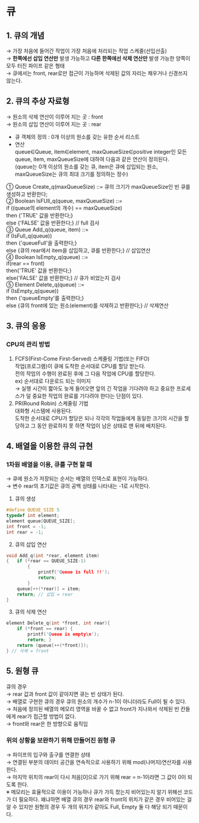 # 큐

## 1. 큐의 개념

→ 가장 처음에 들어간 작업이 가장 처음에 처리되는 작업 스케줄(선입선출)<br/>
→ **한쪽에선 삽입 연산만** 발생 가능하고 **다른 한쪽에선 삭제 연산만** 발생 가능한 양쪽이 모두 터진 파이프 같은 형태<br/>
→ 큐에서는 front, rear로만 접근이 가능하며 삭제된 값의 자리는 채우거나 신경쓰지 않는다.

## 2. 큐의 추상 자료형

→ 원소의 삭제 연산이 이루어 지는 곳 : front <br/>
→ 원소의 삽입 연산이 이루어 지는 곳 : rear <br/>

-   큐 객체의 정의 : 0개 이상의 원소를 갖는 유한 순서 리스트
-   연산<br/>
    queue∈Queue, item∈element, maxQueueSize∈positive integer인 모든 queue, item, maxQueueSize에 대하여 다음과 같은 연산이 정의된다.<br/>(queue는 0개 이상의 원소를 갖는 큐, item은 큐에 삽입되는 원소,
    maxQueueSize는 큐의 최대 크기를 정의하는 정수)<br/>

① Queue Create_q(maxQueueSize) ::= 큐의 크기가 maxQueueSize인 빈 큐를 생성하고 반환한다; <br/>
② Boolean IsFUll_q(queue, maxQueueSize) ::=<br/>
if ((queue의 element의 개수) == maxQueueSize)<br/>
then {'TRUE' 값을 반환한다;}<br/>
else {'FALSE' 값을 반환한다;} // full 검사<br/>
③ Queue Add_q(queue, item) ::= <br/>
if (IsFull_q(queue))<br/>
then {'queueFull'을 출력한다;}<br/>
else {큐의 rear에서 item을 삽입하고, 큐를 반환한다;} // 삽입연산<br/>
④ Boolean IsEmpty_q(queue) ::=<br/>
if(rear == front)<br/>
then{'TRUE' 값을 반환한다;}<br/>
else{'FALSE' 값을 반환한다;} // 큐가 비었는지 검사<br/>
⑤ Element Delete_q(queue) ::=<br/>
if (IsEmpty_q(queue))<br/>
then {'queueEmpty'를 출력한다;}<br/>
else {큐의 front에 있는 원소(element)를 삭제하고 반환한다;} // 삭제연산

## 3. 큐의 응용

### CPU의 관리 방법

1. FCFS(First-Come First-Served) 스케줄링 기법(또는 FIFO)<br/>
   작업(프로그램)이 큐에 도착한 순서대로 CPU를 할당 받는다.<br/>
   전의 작업의 수행이 완료된 후에 그 다음 작업에 CPU를 할당한다.<br/>
   ex) 순서대로 다운로드 되는 이미지<br/>
   → 실행 시간이 짧아도 늦게 들어오면 앞의 긴 작업을 기다려야 하고 중요한 프로세스가 덜 중요한 작업의 완료를 기다려야 한다는 단점이 있다.
2. PR(Round Robin) 스케줄링 기법<br/>
   대화형 시스템에 사용된다.<br/>
   도착한 순서대로 CPU가 할당은 되나 각각의 작업들에게 동일한 크기의 시간을 할당하고 그 동안 완료하지 못 하면 작업이 남은 상태로 맨 뒤에 배치된다.

## 4. 배열을 이용한 큐의 규현

### 1차원 배열을 이용, 큐를 구현 할 때

→ 큐에 원소가 저장되는 순서는 배열의 인덱스로 표현이 가능하다.<br/>
→ 변수 rear의 초기값은 큐의 공백 상태를 나타내는 -1로 시작한다.

1. 큐의 생성

```c
#define QUEUE_SIZE 5
typedef int element;
element queue[QUEUE_SIZE];
int front = -1;
int rear = -1;
```

2. 큐의 삽입 연산

```c
void Add_q(int *rear, element item)
{   if (*rear == QUEUE_SIZE-1)
        {
            printf('Queue is full !!');
            return;
        }
    queue[++(*rear)] = item;
    return; // 삽입 = rear
}
```

3. 큐의 삭제 연산

```c
element Delete_q(int *front, int rear){
    if (*front == rear) {
        printf('Queue is empty\n');
        return; }
    return (queue[++(*front)]);
} // 삭제 = front
```

## 5. 원형 큐

큐의 경우<br/>
→ rear 값과 front 값이 같아지면 큐는 빈 상태가 된다.<br/>
→ 배열로 구현한 큐의 경우 큐의 원소의 개수가 n-1이 아니더라도 Full이 될 수 있다.<br/>
→ 처음에 정의된 배열의 메모리 영역을 바꿀 수 없고 front가 지나와서 삭제된 빈 칸들에게 rear가 접근할 방법이 없다.<br/>
→ front와 rear은 한 방향으로 움직임<br/>

### 위의 상황을 보완하기 위해 만들어진 원형 큐

→ 파이프의 입구와 출구를 연결한 상태<br/>
→ 연결된 부분의 데이터 공간을 연속적으로 사용하기 위해 mod(나머지)연산자를 사용한다.<br/>
→ 마지막 위치의 rear이 다시 처음[0]으로 가기 위해 rear = n-1이라면 그 값이 0이 되도록 한다.<br/>
※ 메모리는 효율적으로 이용이 가능하나 큐가 가득 찼는지 비어있는지 알기 위해선 코드가 더 필요하다. 왜냐하면 배열 큐의 경우 rear와 front의 위치가 같은 경우 비어있는 걸 알 수 있지만 원형의 경우 두 개의 위치가 같아도 Full, Empty 둘 다 해당 되기 때문이다.
